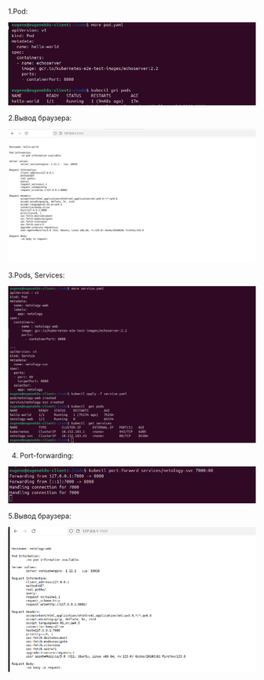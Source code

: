 
1.Pod:

![alt text](17.png)


2.Вывод браузера:


![alt text](12.png)


3.Pods, Services:

![alt text](14.png)


4. Port-forwarding:


![alt text](16.png)


5.Вывод браузера:


![alt text](15.png)